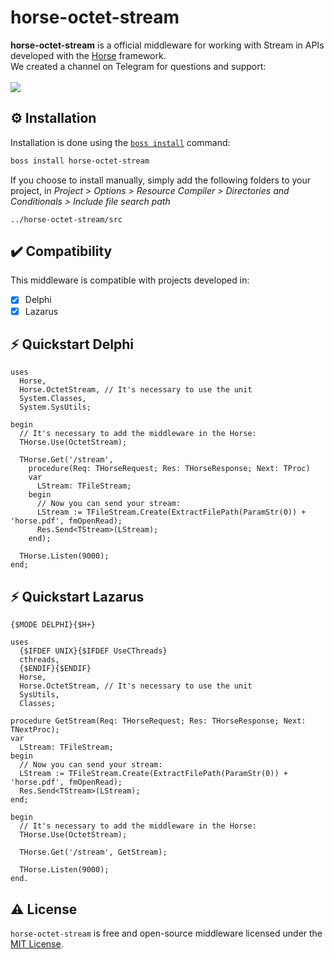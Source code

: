 # horse-octet-stream
<b>horse-octet-stream</b> is a official middleware for working with Stream in APIs developed with the <a href="https://github.com/HashLoad/horse">Horse</a> framework.
<br>We created a channel on Telegram for questions and support:<br><br>
<a href="https://t.me/hashload">
  <img src="https://img.shields.io/badge/telegram-join%20channel-7289DA?style=flat-square">
</a>

## ⚙️ Installation
Installation is done using the [`boss install`](https://github.com/HashLoad/boss) command:
``` sh
boss install horse-octet-stream
```
If you choose to install manually, simply add the following folders to your project, in *Project > Options > Resource Compiler > Directories and Conditionals > Include file search path*
```
../horse-octet-stream/src
```

## ✔️ Compatibility
This middleware is compatible with projects developed in:
- [X] Delphi
- [X] Lazarus

## ⚡️ Quickstart Delphi
```delphi
uses
  Horse,
  Horse.OctetStream, // It's necessary to use the unit
  System.Classes,
  System.SysUtils;

begin
  // It's necessary to add the middleware in the Horse:
  THorse.Use(OctetStream);

  THorse.Get('/stream',
    procedure(Req: THorseRequest; Res: THorseResponse; Next: TProc)
    var
      LStream: TFileStream;
    begin
      // Now you can send your stream:
      LStream := TFileStream.Create(ExtractFilePath(ParamStr(0)) + 'horse.pdf', fmOpenRead);
      Res.Send<TStream>(LStream);
    end);

  THorse.Listen(9000);
end;
```

## ⚡️ Quickstart Lazarus
```delphi
{$MODE DELPHI}{$H+}

uses
  {$IFDEF UNIX}{$IFDEF UseCThreads}
  cthreads,
  {$ENDIF}{$ENDIF}
  Horse,
  Horse.OctetStream, // It's necessary to use the unit
  SysUtils, 
  Classes;

procedure GetStream(Req: THorseRequest; Res: THorseResponse; Next: TNextProc);
var
  LStream: TFileStream;
begin
  // Now you can send your stream:
  LStream := TFileStream.Create(ExtractFilePath(ParamStr(0)) + 'horse.pdf', fmOpenRead);
  Res.Send<TStream>(LStream);
end;

begin
  // It's necessary to add the middleware in the Horse:
  THorse.Use(OctetStream);

  THorse.Get('/stream', GetStream);

  THorse.Listen(9000);
end.
```

## ⚠️ License
`horse-octet-stream` is free and open-source middleware licensed under the [MIT License](https://github.com/HashLoad/horse-octet-stream/blob/master/LICENSE). 
